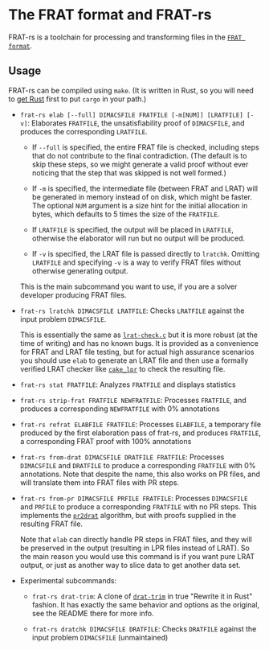 # The FRAT format and FRAT-rs

FRAT-rs is a toolchain for processing and transforming files in the [`FRAT format`](https://link.springer.com/chapter/10.1007/978-3-030-72016-2_4).

## Usage

FRAT-rs can be compiled using `make`. (It is written in Rust, so you will need to
[get Rust](https://rustup.rs/) first to put `cargo` in your path.)

* `frat-rs elab [--full] DIMACSFILE FRATFILE [-m[NUM]] [LRATFILE] [-v]`:
  Elaborates `FRATFILE`, the unsatisfiability proof of `DIMACSFILE`,
  and produces the corresponding `LRATFILE`.

  * If `--full` is specified, the entire FRAT file is checked,
    including steps that do not contribute to the final contradiction.
    (The default is to skip these steps, so we might generate a valid proof
    without ever noticing that the step that was skipped is not well formed.)

  * If `-m` is specified, the intermediate file (between FRAT and LRAT) will
    be generated in memory instead of on disk, which might be faster.
    The optional `NUM` argument is a size hint for the initial allocation in
    bytes, which defaults to 5 times the size of the `FRATFILE`.

  * If `LRATFILE` is specified, the output will be placed in `LRATFILE`,
    otherwise the elaborator will run but no output will be produced.

  * If `-v` is specified, the LRAT file is passed directly to `lratchk`.
    Omitting `LRATFILE` and specifying `-v` is a way to verify FRAT files
    without otherwise generating output.

  This is the main subcommand you want to use, if you are a solver developer
  producing FRAT files.

* `frat-rs lratchk DIMACSFILE LRATFILE`:
  Checks `LRATFILE` against the input problem `DIMACSFILE`.

  This is essentially the same as [`lrat-check.c`](https://github.com/marijnheule/drat-trim/blob/master/lrat-check.c) but it is more robust (at the time of writing) and has
  no known bugs. It is provided as a convenience for FRAT and LRAT file testing,
  but for actual high assurance scenarios you should use `elab` to generate an
  LRAT file and then use a formally verified LRAT checker like
  [`cake_lpr`](https://github.com/tanyongkiam/cake_lpr) to check the resulting file.

* `frat-rs stat FRATFILE`:
  Analyzes `FRATFILE` and displays statistics

* `frat-rs strip-frat FRATFILE NEWFRATFILE`:
  Processes `FRATFILE`, and produces a corresponding `NEWFRATFILE` with 0% annotations

* `frat-rs refrat ELABFILE FRATFILE`:
  Processes `ELABFILE`, a temporary file produced by the first elaboration
  pass of frat-rs, and produces `FRATFILE`, a corresponding FRAT proof with
  100% annotations

* `frat-rs from-drat DIMACSFILE DRATFILE FRATFILE`:
  Processes `DIMACSFILE` and `DRATFILE` to produce a corresponding `FRATFILE`
  with 0% annotations. Note that despite the name, this also works on PR files,
  and will translate them into FRAT files with PR steps.

* `frat-rs from-pr DIMACSFILE PRFILE FRATFILE`:
  Processes `DIMACSFILE` and `PRFILE` to produce a corresponding `FRATFILE`
  with no PR steps. This implements the
  [`pr2drat`](https://github.com/marijnheule/pr2drat) algorithm, but with proofs
  supplied in the resulting FRAT file.

  Note that `elab` can directly handle PR steps in FRAT files, and they will
  be preserved in the output (resulting in LPR files instead of LRAT). So the
  main reason you would use this command is if you want pure LRAT output,
  or just as another way to slice data to get another data set.

* Experimental subcommands:

  * `frat-rs drat-trim`: A clone of
    [`drat-trim`](https://github.com/marijnheule/drat-trim/) in true
    "Rewrite it in Rust" fashion. It has exactly the same behavior and options
    as the original, see the README there for more info.

  * `frat-rs dratchk DIMACSFILE DRATFILE`:
    Checks `DRATFILE` against the input problem `DIMACSFILE` (unmaintained)
